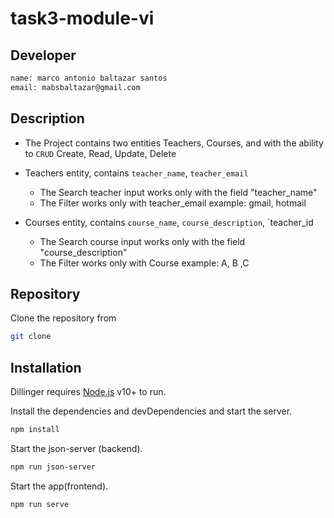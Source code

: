 # task3-module-vi

## Developer
```sh
name: marco antonio baltazar santos
email: mabsbaltazar@gmail.com
```

## Description

* The Project contains two entities Teachers, Courses, and with the ability to `CRUD` Create, Read, Update, Delete
* Teachers entity, contains `teacher_name`, `teacher_email`
    * The Search teacher input works only with the field "teacher_name"
    * The Filter works only with teacher_email example: gmail, hotmail

* Courses entity, contains `course_name`, `course_description`, `teacher_id
    * The Search course input works only with the  field "course_description"
    * The Filter works only with Course example: A, B ,C


## Repository

Clone the repository from

```sh
git clone 
```

## Installation

Dillinger requires [Node.js](https://nodejs.org/) v10+ to run.

Install the dependencies and devDependencies and start the server.

```sh
npm install
```

Start the json-server (backend).

```sh
npm run json-server
```

Start the app(frontend).

```sh
npm run serve
```